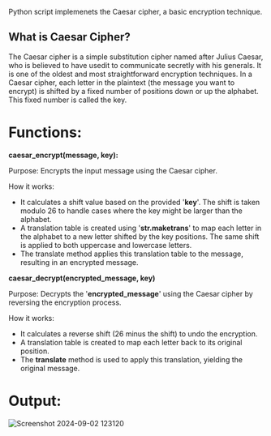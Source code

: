 Python script implemenets the Caesar cipher, a basic encryption technique.

## What is Caesar Cipher? 


The Caesar cipher is a simple substitution cipher named after Julius Caesar, who is believed to have usedit to communicate secretly with his generals. It is one of the oldest and most straightforward encryption techniques.
In a Caesar cipher, each letter in the plaintext (the message you want to encrypt) is shifted by a fixed number of positions down or up the alphabet. This fixed number is called the key.

# Functions:

**caesar_encrypt(message, key):**

Purpose: Encrypts the input message using the Caesar cipher.

How it works:
- It calculates a shift value based on the provided '**key**'. The shift is taken modulo 26 to handle cases where the key might be larger than the alphabet.
- A translation table is created using '**str.maketrans**' to map each letter in the alphabet to a new letter shifted by the key positions. The same shift is applied to both uppercase and lowercase letters.
- The translate method applies this translation table to the message, resulting in an encrypted message.

**caesar_decrypt(encrypted_message, key)**

Purpose: Decrypts the '**encrypted_message**' using the Caesar cipher by reversing the encryption process.

How it works:

- It calculates a reverse shift (26 minus the shift) to undo the encryption.
- A translation table is created to map each letter back to its original position.
- The **translate** method is used to apply this translation, yielding the original message.

# Output:
![Screenshot 2024-09-02 123120](https://github.com/user-attachments/assets/992fa725-9a6f-49c6-bc40-74b1e07f660b)
